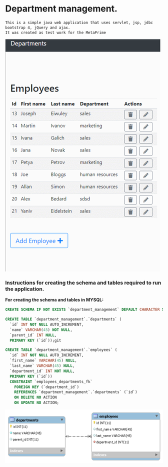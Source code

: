 # Department management.

    This is a simple java web application that uses servlet, jsp, jdbc bootstrap 4, jQuery and ajax.
    It was created as test work for the MetaPrime
![Action gif](Departments.gif)

### Instructions for creating the schema and tables required to run the application.
**For creating the schema and tables in MYSQL:**
``` sql
CREATE SCHEMA IF NOT EXISTS `department_management` DEFAULT CHARACTER SET utf8 ;
```
``` sql
CREATE TABLE `department_management`.`departments` (
  `id` INT NOT NULL AUTO_INCREMENT,
  `name` VARCHAR(45) NOT NULL,
  `parent_id` INT NULL,
  PRIMARY KEY (`id`));git 
```

``` sql
CREATE TABLE `department_management`.`employees` (
  `id` INT NOT NULL AUTO_INCREMENT,
  `first_name` VARCHAR(45) NULL,
  `last_name` VARCHAR(45) NULL,
  `department_id` INT NOT NULL,
  PRIMARY KEY (`id`))
  CONSTRAINT `employees_departments_fk`
    FOREIGN KEY (`department_id`)
    REFERENCES `department_management`.`departments` (`id`)
    ON DELETE NO ACTION
    ON UPDATE NO ACTION;
```

![Diagram of database](DB.png)